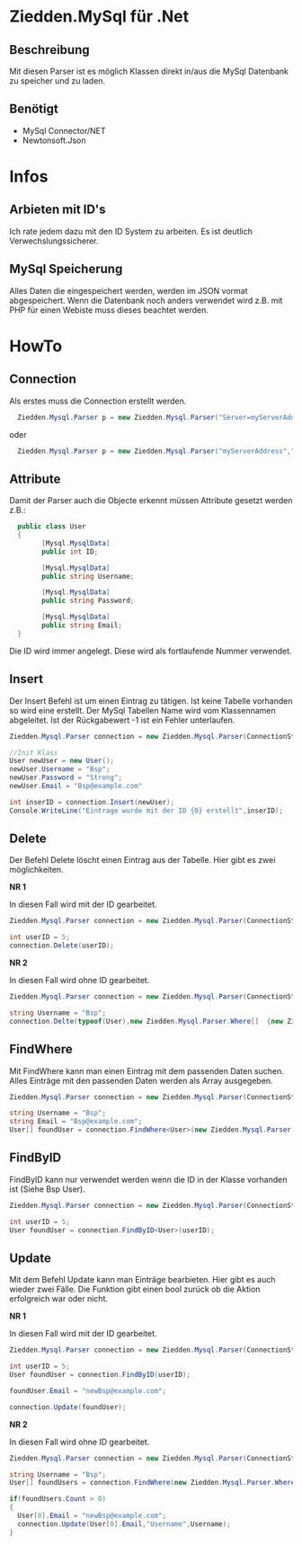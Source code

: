 # Ziedden.MySql für .Net
## Beschreibung
Mit diesen Parser ist es möglich Klassen direkt in/aus die MySql Datenbank zu speicher und zu laden.

## Benötigt
- MySql Connector/NET
- Newtonsoft.Json

# Infos
## Arbieten mit ID's
Ich rate jedem dazu mit den ID System zu arbeiten. Es ist deutlich Verwechslungssicherer.

## MySql Speicherung
Alles Daten die eingespeichert werden, werden im JSON vormat abgespeichert. Wenn die Datenbank noch anders verwendet wird z.B. mit PHP für einen Webiste muss dieses beachtet werden.

# HowTo
## Connection
Als erstes muss die Connection erstellt werden.
```csharp
  Ziedden.Mysql.Parser p = new Ziedden.Mysql.Parser("Server=myServerAddress;Database=myDataBase;Uid=myUsername;Pwd=myPassword;");
```
oder 

```csharp
  Ziedden.Mysql.Parser p = new Ziedden.Mysql.Parser("myServerAddress","myUsername","myPassword","myDataBase");
```
## Attribute
Damit der Parser auch die Objecte erkennt müssen Attribute gesetzt werden z.B.:

```csharp
  public class User
  {
        [Mysql.MysqlData]
        public int ID;

        [Mysql.MysqlData]
        public string Username;

        [Mysql.MysqlData]
        public string Password;

        [Mysql.MysqlData]
        public string Email;
  }
```

Die ID wird immer angelegt. Diese wird als fortlaufende Nummer verwendet. 

## Insert
Der Insert Befehl ist um einen Eintrag zu tätigen. Ist keine Tabelle vorhanden so wird eine erstellt.
Der MySql Tabellen Name wird vom Klassennamen abgeleitet. Ist der Rückgabewert -1 ist ein Fehler unterlaufen.
```csharp
Ziedden.Mysql.Parser connection = new Ziedden.Mysql.Parser(ConnectionString);

//Init Klass
User newUser = new User();
newUser.Username = "Bsp";
newUser.Password = "Strong";
newUser.Email = "Bsp@example.com"

int inserID = connection.Insert(newUser);
Console.WriteLine("Eintrage wurde mit der ID {0} erstellt",inserID);

```

## Delete
Der Befehl Delete löscht einen Eintrag aus der Tabelle. Hier gibt es zwei möglichkeiten.

**NR 1**

In diesen Fall wird mit der ID gearbeitet.

```csharp
Ziedden.Mysql.Parser connection = new Ziedden.Mysql.Parser(ConnectionString);

int userID = 5;
connection.Delete(userID);
```

**NR 2**

In diesen Fall wird ohne ID gearbeitet.

```csharp
Ziedden.Mysql.Parser connection = new Ziedden.Mysql.Parser(ConnectionString);

string Username = "Bsp";
connection.Delte(typeof(User),new Ziedden.Mysql.Parser.Where[]  {new Ziedden.Mysql.Parser.Where("Username",Username)});
```

## FindWhere
Mit FindWhere kann man einen Eintrag mit dem passenden Daten suchen. Alles Einträge mit den passenden Daten werden als Array ausgegeben.

```csharp
Ziedden.Mysql.Parser connection = new Ziedden.Mysql.Parser(ConnectionString);

string Username = "Bsp";
string Email = "Bsp@example.com";
User[] foundUser = connection.FindWhere<User>(new Ziedden.Mysql.Parser.Where[]  {new Ziedden.Mysql.Parser.Where("Username",Username),new Ziedden.Mysql.Parser.Where("Email",Email)});
```

## FindByID
FindByID kann nur verwendet werden wenn die ID in der Klasse vorhanden ist (Siehe Bsp User).
```csharp
Ziedden.Mysql.Parser connection = new Ziedden.Mysql.Parser(ConnectionString);

int userID = 5;
User foundUser = connection.FindByID<User>(userID);
```

## Update
Mit dem Befehl Update kann man Einträge bearbieten. Hier gibt es auch wieder zwei Fälle. Die Funktion gibt einen bool zurück ob die Aktion erfolgreich war oder nicht.

**NR 1**

In diesen Fall wird mit der ID gearbeitet.

```csharp
Ziedden.Mysql.Parser connection = new Ziedden.Mysql.Parser(ConnectionString);

int userID = 5;
User foundUser = connection.FindByID(userID);

foundUser.Email = "newBsp@example.com";

connection.Update(foundUser);

```

**NR 2**

In diesen Fall wird ohne ID gearbeitet.

```csharp
Ziedden.Mysql.Parser connection = new Ziedden.Mysql.Parser(ConnectionString);

string Username = "Bsp";
User[] foundUsers = connection.FindWhere(new Ziedden.Mysql.Parser.Where[]  {new Ziedden.Mysql.Parser.Where("Username",Username)});

if(foundUsers.Count > 0)
{
  User[0].Email = "newBsp@example.com";
  connection.Update(User[0].Email,"Username",Username);
}

```

